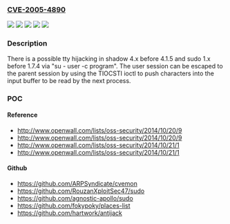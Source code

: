 ### [CVE-2005-4890](https://cve.mitre.org/cgi-bin/cvename.cgi?name=CVE-2005-4890)
![](https://img.shields.io/static/v1?label=Product&message=shadow&color=blue)
![](https://img.shields.io/static/v1?label=Product&message=sudo&color=blue)
![](https://img.shields.io/static/v1?label=Version&message=%3D%201.x%20before%201.7.4%20&color=brighgreen)
![](https://img.shields.io/static/v1?label=Version&message=%3D%204.x%20before%204.1.5%20&color=brighgreen)
![](https://img.shields.io/static/v1?label=Vulnerability&message=tty%20hijacking%20possible%20in%20%22su%22%20via%20TIOCSTI%20ioctl&color=brighgreen)

### Description

There is a possible tty hijacking in shadow 4.x before 4.1.5 and sudo 1.x before 1.7.4 via "su - user -c program". The user session can be escaped to the parent session by using the TIOCSTI ioctl to push characters into the input buffer to be read by the next process.

### POC

#### Reference
- http://www.openwall.com/lists/oss-security/2014/10/20/9
- http://www.openwall.com/lists/oss-security/2014/10/20/9
- http://www.openwall.com/lists/oss-security/2014/10/21/1
- http://www.openwall.com/lists/oss-security/2014/10/21/1

#### Github
- https://github.com/ARPSyndicate/cvemon
- https://github.com/RouzanXploitSec47/sudo
- https://github.com/agnostic-apollo/sudo
- https://github.com/fokypoky/places-list
- https://github.com/hartwork/antijack


